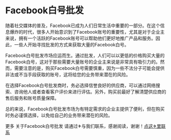 # Facebook白号批发

随着社交媒体的普及，Facebook已成为人们日常生活中重要的一部分。在这个信息爆炸的时代，很多人开始意识到了Facebook账号的重要性，尤其是对于企业主来说，拥有一个活跃的Facebook账号可以帮助他们更好地推广产品和服务。因此，一些人开始寻找批发的方式来获取大量的Facebook白号。

Facebook白号批发市场应运而生。通过批发，人们可以以更低的价格购买大量的Facebook白号，这对于那些需要大量账号的企业主来说是非常具有吸引力的。然而，需要注意的是，购买Facebook白号需要慎重，因为一些不法分子可能会提供非法或不当手段获取的账号，这将给您的业务带来潜在的风险。

在选择Facebook白号批发商时，务必选择信誉良好的供应商，可以通过网络搜索、咨询他人或者查看客户评价来进行评估。另外，购买前最好了解清楚供应商的售后服务和账号质量保障。

总的来说，Facebook白号批发市场为有特定需求的企业主提供了便利，但在购买时务必谨慎选择，以免给自己的业务带来潜在的风险。

更多 关于Facebook白号批发 请通过✈与我们联系，感谢阅读，谢谢！[点这✈里联系](https://www.k02.cc)